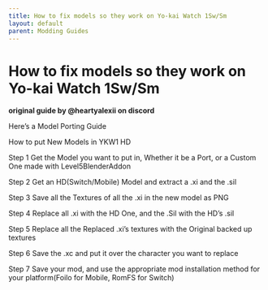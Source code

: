 ```yaml
---
title: How to fix models so they work on Yo-kai Watch 1Sw/Sm
layout: default
parent: Modding Guides
---
```

# How to fix models so they work on Yo-kai Watch 1Sw/Sm
**original guide by @heartyalexii on discord**

Here’s a Model Porting Guide

How to put New Models in YKW1 HD

Step 1
Get the Model you want to put in, Whether it be a Port, or a Custom One made with Level5BlenderAddon

Step 2
Get an HD(Switch/Mobile) Model and extract a .xi and the .sil

Step 3
Save all the Textures of all the .xi in the new model as PNG

Step 4
Replace all .xi with the HD One, and the .Sil with the HD’s .sil

Step 5
Replace all the Replaced .xi’s textures with the Original backed up textures

Step 6
Save the .xc and put it over the character you want to replace

Step 7
Save your mod, and use the appropriate mod installation method for your platform(Foilo for Mobile, RomFS for Switch)